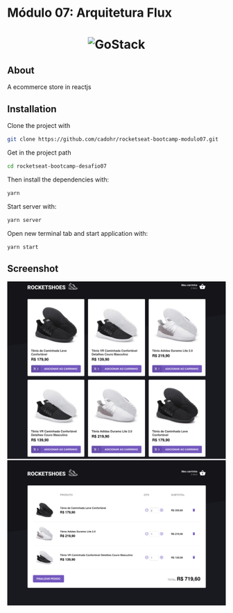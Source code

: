# Módulo 07: Arquitetura Flux

<h1 align="center">
    <img alt="GoStack" src="https://rocketseat-cdn.s3-sa-east-1.amazonaws.com/bootcamp-header.png" width="200px" />
</h1>

## About

A ecommerce store in reactjs

## Installation

Clone the project with

```sh
git clone https://github.com/cadohr/rocketseat-bootcamp-modulo07.git
```

Get in the project path

```sh
cd rocketseat-bootcamp-desafio07
```

Then install the dependencies with:

```sh
yarn
```

Start server with:

```sh
yarn server
```

Open new terminal tab and start application with:

```sh
yarn start
```

## Screenshot

<img alt="Screenshot Home" src=".github/screenshot-home.png"/>
<img alt="Screenshot Cart" src=".github/screenshot-cart.png"/>
